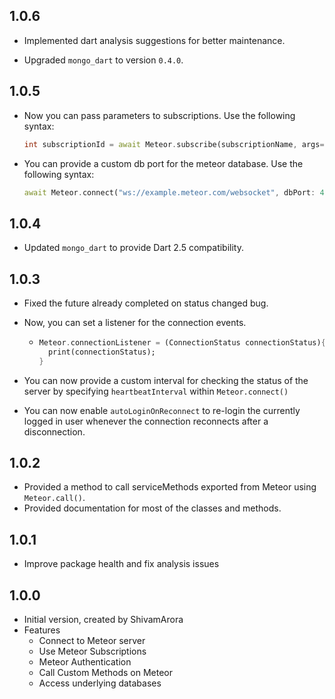 ## 1.0.6

- Implemented dart analysis suggestions for better maintenance.

- Upgraded `mongo_dart` to version `0.4.0`.

  

## 1.0.5

- Now you can pass parameters to subscriptions. Use the following syntax:

  ```dart
  int subscriptionId = await Meteor.subscribe(subscriptionName, args=[arg1,arg2]);
  ```

- You can provide a custom db port for the meteor database. Use the following syntax:

  ```dart
  await Meteor.connect("ws://example.meteor.com/websocket", dbPort: 4001);
  ```

  

## 1.0.4

- Updated `mongo_dart` to provide Dart 2.5 compatibility.



## 1.0.3

- Fixed the future already completed on status changed bug.

- Now, you can set a listener for the connection events.

  - ```dart
    Meteor.connectionListener = (ConnectionStatus connectionStatus){
      print(connectionStatus);
    }
    ```

- You can now provide a custom interval for checking the status of the server by specifying `heartbeatInterval` within `Meteor.connect()`

- You can now enable `autoLoginOnReconnect` to re-login the currently logged in user whenever the connection reconnects after a disconnection.



## 1.0.2

- Provided a method to call serviceMethods exported from Meteor using `Meteor.call()`.
- Provided documentation for most of the classes and methods.



## 1.0.1

- Improve package health and fix analysis issues



## 1.0.0

- Initial version, created by ShivamArora
- Features
  - Connect to Meteor server
  - Use Meteor Subscriptions
  - Meteor Authentication
  - Call Custom Methods on Meteor
  - Access underlying databases
